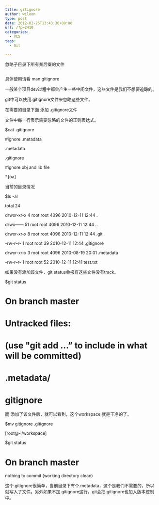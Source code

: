 ```yaml
---
title: gitignore
author: wiloon
type: post
date: 2012-02-25T13:43:36+00:00
url: /?p=2410
categories:
  - VCS
tags:
  - Git

---
```

忽略子目录下所有某后缀的文件

```bash**/*.iml
```

具体使用请看 man gitignore

一般某个项目dev过程中都会产生一些中间文件，这些文件是我们不想要追踪的。
  
git中可以使用.gitignore文件来忽略这些文件。

在需要的目录下面 添加 .gitignore文件
  
文件中每一行表示需要忽略的文件的正则表达式。
  
$cat .gitignore
  
#ignore .metadata
  
.metadata
  
.gitignore
  
#ignore obj and lib file
  
*.[oa]

当前的目录情况
  
$ls -al
  
total 24
  
drwxr-xr-x 4 root root 4096 2010-12-11 12:44 .
  
drwx&#8212;&#8212; 51 root root 4096 2010-12-11 12:44 ..
  
drwxr-xr-x 8 root root 4096 2010-12-11 12:44 .git
  
-rw-r&#8211;r- 1 root root 39 2010-12-11 12:44 .gitignore
  
drwxr-xr-x 3 root root 4096 2010-08-19 20:01 .metadata
  
-rw-r&#8211;r- 1 root root 52 2010-12-11 12:41 test.txt

如果没有添加该文件，git status会报有这些文件没有track。
  
$git status

# On branch master

# Untracked files:

# (use "git add &#8230;&#8221; to include in what will be committed)

#

# .metadata/

# gitignore

而 添加了该文件后，就可以看到，这个workspace 就是干净的了。
  
$mv gitignore .gitignore
  
[root@~/workspace]
  
$git status

# On branch master

nothing to commit (working directory clean)

这个.gitignore很简单，当前目录下有个.metadata，这个是我们不需要的，所以就写入了文件。另外如果不加.gitignore这行，git会把.gitignore也加入版本控制中。
